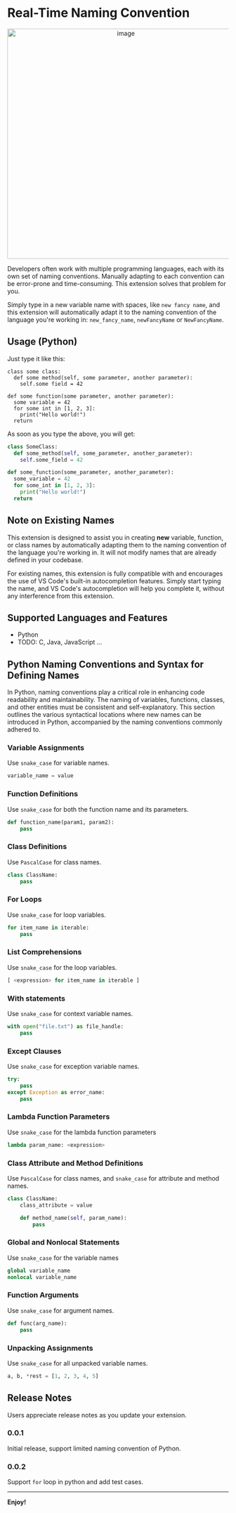 # Real-Time Naming Convention

<p align="center">
  <img width="524" alt="image" src="https://github.com/p51lee/real-time-naming-convention/assets/68288688/2f8dc296-927b-48fc-892b-c2c9c6fb7d74">
</p>





Developers often work with multiple programming languages, each with its own set
of naming conventions. Manually adapting to each convention can be error-prone
and time-consuming. This extension solves that problem for you.

Simply type in a new variable name with spaces, like `new fancy name`, and this
extension will automatically adapt it to the naming convention of the language
you're working in: `new_fancy_name`, `newFancyName` or `NewFancyName`.

## Usage (Python)

Just type it like this:
```
class some class:
  def some method(self, some parameter, another parameter):
    self.some field = 42

def some function(some parameter, another parameter):
  some variable = 42
  for some int in [1, 2, 3]:
    print("Hello world!")
  return
```
As soon as you type the above, you will get:
```python
class SomeClass:
  def some_method(self, some_parameter, another_parameter):
    self.some_field = 42

def some_function(some_parameter, another_parameter):
  some_variable = 42
  for some_int in [1, 2, 3]:
    print("Hello world!")
  return
```

## Note on Existing Names

This extension is designed to assist you in creating **new** variable, function, or class names by automatically adapting them to the naming convention of the language you're working in. It will not modify names that are already defined in your codebase.

For existing names, this extension is fully compatible with and encourages the use of VS Code's built-in autocompletion features. Simply start typing the name, and VS Code's autocompletion will help you complete it, without any interference from this extension.

## Supported Languages and Features
* Python
* TODO: C, Java, JavaScript ...


## Python Naming Conventions and Syntax for Defining Names
In Python, naming conventions play a critical role in enhancing code readability
and maintainability. The naming of variables, functions, classes, and other
entities must be consistent and self-explanatory. This section outlines the
various syntactical locations where new names can be introduced in Python,
accompanied by the naming conventions commonly adhered to.

### Variable Assignments
Use `snake_case` for variable names.
```python
variable_name = value
```
### Function Definitions
Use `snake_case` for both the function name and its parameters.
```python
def function_name(param1, param2):
    pass
```
### Class Definitions
Use `PascalCase` for class names.
```python
class ClassName:
    pass
```
### For Loops
Use `snake_case` for loop variables.
```python
for item_name in iterable:
    pass
```
### List Comprehensions
Use `snake_case` for the loop variables.
```python
[ <expression> for item_name in iterable ]
```
### With statements
Use `snake_case` for context variable names.
```python
with open("file.txt") as file_handle:
    pass
```
### Except Clauses
Use `snake_case` for exception variable names.
```python
try:
    pass
except Exception as error_name:
    pass
```
### Lambda Function Parameters
Use `snake_case` for the lambda function parameters
```python
lambda param_name: <expression>
```
### Class Attribute and Method Definitions
Use `PascalCase` for class names, and `snake_case` for attribute and method names.
```python
class ClassName:
    class_attribute = value

    def method_name(self, param_name):
        pass
```
### Global and Nonlocal Statements
Use `snake_case` for the variable names
```python
global variable_name
nonlocal variable_name
```
### Function Arguments
Use `snake_case` for argument names.
```python
def func(arg_name):
    pass
```
### Unpacking Assignments
Use `snake_case` for all unpacked variable names.
```python
a, b, *rest = [1, 2, 3, 4, 5]
```


## Release Notes

Users appreciate release notes as you update your extension.

### 0.0.1
Initial release, support limited naming convention of Python.

### 0.0.2
Support `for` loop in python and add test cases.

---

**Enjoy!**
